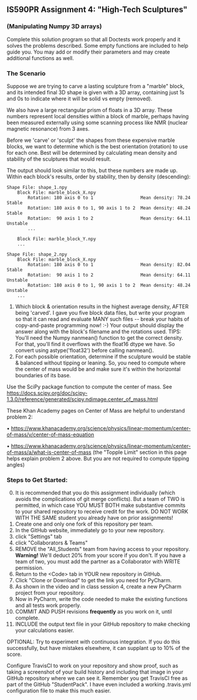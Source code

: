 ## IS590PR Assignment 4: "High-Tech Sculptures" 
### (Manipulating Numpy 3D arrays)

Complete this solution program so that all Doctests work properly and it solves 
the problems described.  Some empty functions are included to help guide you. 
You may add or modify their parameters and may create additional functions as 
well.

### The Scenario
Suppose we are trying to carve a lasting sculpture from a "marble" block, and its
intended final 3D shape is given with a 3D array, containing just 1s and 0s to 
indicate where it will be solid vs empty (removed).

We also have a large rectangular prism of floats in a 3D array. These numbers
represent local densities within a block of marble, perhaps having been measured 
externally using some scanning process like NMR (nuclear magnetic resonance) 
from 3 axes.

Before we 'carve' or 'sculpt' the shapes from these expensive marble blocks, 
we want to determine which is the best orientation (rotation) to use for each 
one. Best will be determined by calculating mean density and stability of the 
sculptures that would result.

The output should look similar to this, but these numbers are made up. 
Within each block's results, order by stability, then by density (descending):

    Shape File: shape_1.npy
        Block File: marble_block_X.npy   
            Rotation: 180 axis 0 to 1                  Mean density: 78.24  Stable
            Rotation: 180 axis 0 to 1, 90 axis 1 to 2  Mean density: 48.24  Stable
            Rotation:  90 axis 1 to 2                  Mean density: 64.11  Unstable
            ...
        
        Block File: marble_block_Y.npy
        ...

    Shape File: shape_2.npy
        Block File: marble_block_X.npy   
            Rotation: 180 axis 0 to 1                  Mean density: 82.04  Stable
            Rotation:  90 axis 1 to 2                  Mean density: 64.11  Unstable
            Rotation: 180 axis 0 to 1, 90 axis 1 to 2  Mean density: 48.24  Unstable
        ...
        

1.	Which block & orientation results in the highest average density, AFTER 
    being 'carved'. I gave you five block data files, but write your program 
    so that it can read and evaluate MANY such files -- break your habits of 
    copy-and-paste programming now!  :-)   Your output should display the 
    answer along with the block's filename and the rotations used. TIPS: You'll 
    need the Numpy nanmean() function to get the correct density. For that, 
    you'll find it overflows with the float16 dtype we have. So convert using 
    astype('float32') before calling nanmean().
2.	For each possible orientation, determine if the sculpture would be 
    stable & balanced without tipping or leaning. So, you need to compute where 
    the center of mass would be and make sure it's within the horizontal 
    boundaries of its base.
    
Use the SciPy package function to compute the center of mass.
See https://docs.scipy.org/doc/scipy-1.3.0/reference/generated/scipy.ndimage.center_of_mass.html

These Khan Academy pages on Center of Mass are helpful to understand problem 2:

•	https://www.khanacademy.org/science/physics/linear-momentum/center-of-mass/v/center-of-mass-equation

•	https://www.khanacademy.org/science/physics/linear-momentum/center-of-mass/a/what-is-center-of-mass
    (the "Topple Limit" section in this page helps explain problem 2 above. 
    But you are not required to compute tipping angles)
    
### Steps to Get Started:

0. It is recommended that you do this assignment individually (which avoids the
    complications of git merge conflicts). But a team of 
    TWO is permitted, in which case YOU MUST BOTH make substantive commits to 
    your shared repository to receive credit for the work. DO NOT WORK WITH THE 
    SAME student you already have on prior assignments!
1. Create one and only one fork of this repository per team.  
2. In the GitHub website, immediately go to your new repository.
3. click "Settings" tab
4. click "Collaborators & Teams"
5. REMOVE the "All_Students" team from having access to your 
    repository.  **Warning!**  We'll deduct 20% from your score if you don't.
    If you have a team of two, you must add the partner as a Collaborator 
    with WRITE permission.
6. Return to the \<Code\> tab in YOUR new repository in GitHub.
7. Click "Clone or Download" to get the link you need for PyCharm.
8. As shown in the video and in class session 4, create a new PyCharm project from your repository.
9. Now in PyCharm, write the code needed to make the existing functions and all tests work properly.
10. COMMIT AND PUSH revisions **frequently** as you work on it, until complete.
11. INCLUDE the output text file in your GitHub repository to make checking your calculations easier.


OPTIONAL: 
Try to experiment with continuous integration. If you do this successfully, 
but have mistakes elsewhere, it can supplant up to 10% of the score.

Configure TravisCI to work on your repository and show proof, such as
taking a screenshot of your build history and including that image 
in your GitHub repository where we can see it.  Remember you get TravisCI 
free as part of the GitHub "StudentPack". I have even included a working 
.travis.yml configuration file to make this much easier. 
 